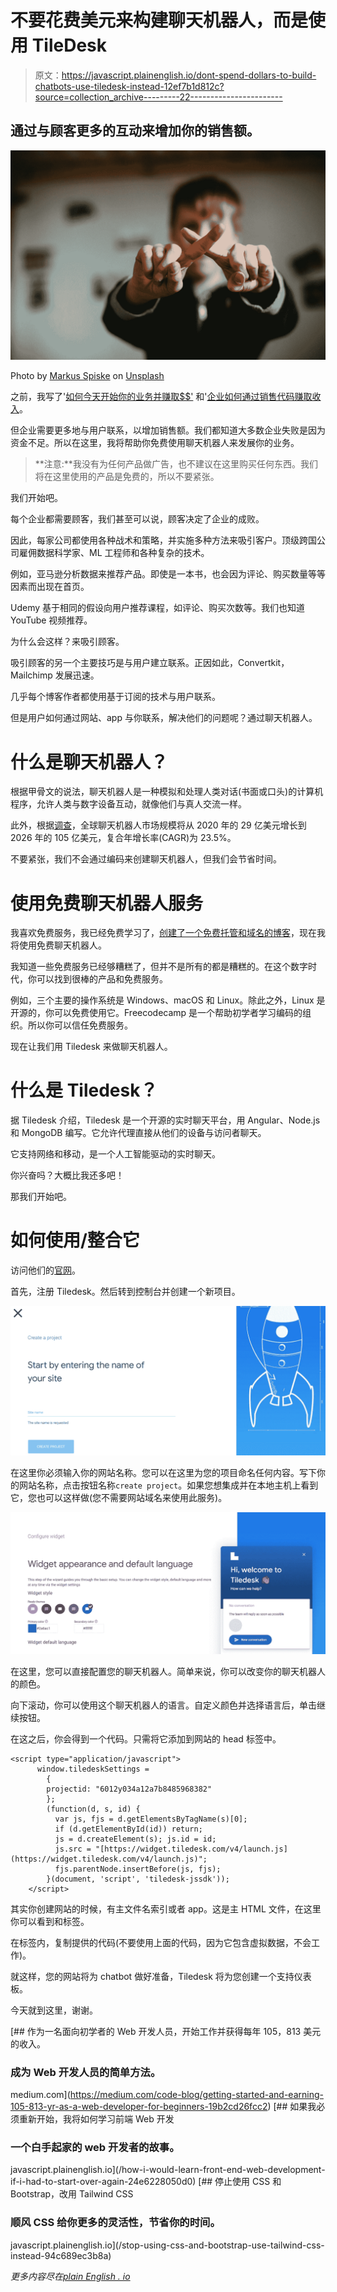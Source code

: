 # 不要花费美元来构建聊天机器人，而是使用 TileDesk

> 原文：<https://javascript.plainenglish.io/dont-spend-dollars-to-build-chatbots-use-tiledesk-instead-12ef7b1d812c?source=collection_archive---------22----------------------->

## 通过与顾客更多的互动来增加你的销售额。

![](img/cddd953ca0269b0a8e662ea7c166f212.png)

Photo by [Markus Spiske](https://unsplash.com/@markusspiske?utm_source=medium&utm_medium=referral) on [Unsplash](https://unsplash.com?utm_source=medium&utm_medium=referral)

之前，我写了'[如何今天开始你的业务并赚取$$'](https://medium.com/code-blog/how-to-start-your-business-today-and-earn-b52bd1d94ceb) 和'[企业如何通过销售代码赚取收入](/how-businesses-earn-revenue-from-selling-code-ed3a90316277)。

但企业需要更多地与用户联系，以增加销售额。我们都知道大多数企业失败是因为资金不足。所以在这里，我将帮助你免费使用聊天机器人来发展你的业务。

> **注意:**我没有为任何产品做广告，也不建议在这里购买任何东西。我们将在这里使用的产品是免费的，所以不要紧张。

我们开始吧。

每个企业都需要顾客，我们甚至可以说，顾客决定了企业的成败。

因此，每家公司都使用各种战术和策略，并实施多种方法来吸引客户。顶级跨国公司雇佣数据科学家、ML 工程师和各种复杂的技术。

例如，亚马逊分析数据来推荐产品。即使是一本书，也会因为评论、购买数量等等因素而出现在首页。

Udemy 基于相同的假设向用户推荐课程，如评论、购买次数等。我们也知道 YouTube 视频推荐。

为什么会这样？来吸引顾客。

吸引顾客的另一个主要技巧是与用户建立联系。正因如此，Convertkit，Mailchimp 发展迅速。

几乎每个博客作者都使用基于订阅的技术与用户联系。

但是用户如何通过网站、app 与你联系，解决他们的问题呢？通过聊天机器人。

# 什么是聊天机器人？

根据甲骨文的说法，聊天机器人是一种模拟和处理人类对话(书面或口头)的计算机程序，允许人类与数字设备互动，就像他们与真人交流一样。

此外，根据[调查](https://www.globenewswire.com/news-release/2021/03/26/2199940/0/en/The-global-Chatbot-market-size-to-grow-from-USD-2-9-billion-in-2020-to-USD-10-5-billion-by-2026-at-a-Compound-Annual-Growth-Rate-CAGR-of-23-5.html)，全球聊天机器人市场规模将从 2020 年的 29 亿美元增长到 2026 年的 105 亿美元，复合年增长率(CAGR)为 23.5%。

不要紧张，我们不会通过编码来创建聊天机器人，但我们会节省时间。

# 使用免费聊天机器人服务

我喜欢免费服务，我已经免费学习了，[创建了一个免费托管和域名的博客](/how-i-created-a-gatsby-blog-with-free-domain-and-hosting-e83f6bfd2824)，现在我将使用免费聊天机器人。

我知道一些免费服务已经够糟糕了，但并不是所有的都是糟糕的。在这个数字时代，你可以找到很棒的产品和免费服务。

例如，三个主要的操作系统是 Windows、macOS 和 Linux。除此之外，Linux 是开源的，你可以免费使用它。Freecodecamp 是一个帮助初学者学习编码的组织。所以你可以信任免费服务。

现在让我们用 Tiledesk 来做聊天机器人。

# 什么是 Tiledesk？

据 Tiledesk 介绍，Tiledesk 是一个开源的实时聊天平台，用 Angular、Node.js 和 MongoDB 编写。它允许代理直接从他们的设备与访问者聊天。

它支持网络和移动，是一个人工智能驱动的实时聊天。

你兴奋吗？大概比我还多吧！

那我们开始吧。

# 如何使用/整合它

访问他们的[官网](https://tiledesk.com/)。

首先，注册 Tiledesk。然后转到控制台并创建一个新项目。

![](img/686727fd90b93f8972d7cac28d2a115b.png)

在这里你必须输入你的网站名称。您可以在这里为您的项目命名任何内容。写下你的网站名称，点击按钮名称`create project`。如果您想集成并在本地主机上看到它，您也可以这样做(您不需要网站域名来使用此服务)。

![](img/9bb5ac6d7577ec658c6700fe0d4c3136.png)

在这里，您可以直接配置您的聊天机器人。简单来说，你可以改变你的聊天机器人的颜色。

向下滚动，你可以使用这个聊天机器人的语言。自定义颜色并选择语言后，单击继续按钮。

在这之后，你会得到一个代码。只需将它添加到网站的 head 标签中。

```
<script type="application/javascript">
      window.tiledeskSettings = 
        {
        projectid: "6012y034a12a7b8485968382"
        };
        (function(d, s, id) {
          var js, fjs = d.getElementsByTagName(s)[0];
          if (d.getElementById(id)) return;
          js = d.createElement(s); js.id = id;
          js.src = "[https://widget.tiledesk.com/v4/launch.js](https://widget.tiledesk.com/v4/launch.js)";
          fjs.parentNode.insertBefore(js, fjs);
        }(document, 'script', 'tiledesk-jssdk'));
    </script>
```

其实你创建网站的时候，有主文件名索引或者 app。这是主 HTML 文件，在这里你可以看到和标签。

在标签内，复制提供的代码(不要使用上面的代码，因为它包含虚拟数据，不会工作)。

就这样，您的网站将为 chatbot 做好准备，Tiledesk 将为您创建一个支持仪表板。

今天就到这里，谢谢。

[](https://medium.com/code-blog/getting-started-and-earning-105-813-yr-as-a-web-developer-for-beginners-19b2cd26fcc2) [## 作为一名面向初学者的 Web 开发人员，开始工作并获得每年 105，813 美元的收入。

### 成为 Web 开发人员的简单方法。

medium.com](https://medium.com/code-blog/getting-started-and-earning-105-813-yr-as-a-web-developer-for-beginners-19b2cd26fcc2) [](/how-i-would-learn-front-end-web-development-if-i-had-to-start-over-again-24e6228050d0) [## 如果我必须重新开始，我将如何学习前端 Web 开发

### 一个白手起家的 web 开发者的故事。

javascript.plainenglish.io](/how-i-would-learn-front-end-web-development-if-i-had-to-start-over-again-24e6228050d0) [](/stop-using-css-and-bootstrap-use-tailwind-css-instead-94c689ec3b8a) [## 停止使用 CSS 和 Bootstrap，改用 Tailwind CSS

### 顺风 CSS 给你更多的灵活性，节省你的时间。

javascript.plainenglish.io](/stop-using-css-and-bootstrap-use-tailwind-css-instead-94c689ec3b8a) 

*更多内容尽在*[*plain English . io*](http://plainenglish.io/)